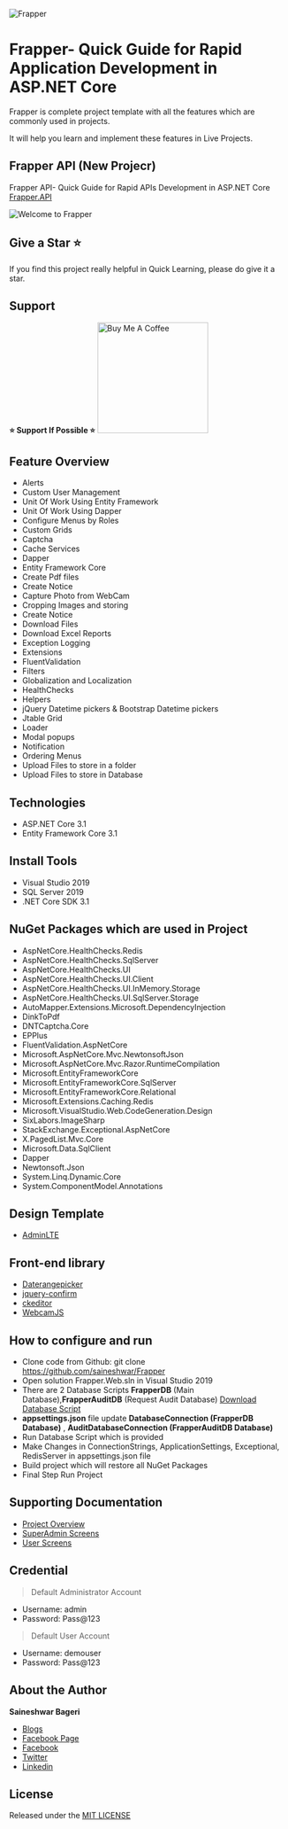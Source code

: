 ![Frapper](https://github.com/saineshwar/Frapper/blob/main/Frapper.png)

# Frapper- Quick Guide for Rapid Application Development in ASP.NET Core 

Frapper is complete project template with all the features which are commonly used in projects.

It will help you learn and implement these features in Live Projects.

## Frapper API (New Projecr)
Frapper API- Quick Guide for Rapid APIs Development in ASP.NET Core [Frapper.API](https://github.com/saineshwar/Frapper.API)  

![Welcome to Frapper](https://github.com/saineshwar/Frapper/blob/main/1frapper.png)

## Give a Star ⭐️
If you find this project really helpful in Quick Learning, please do give it a star. 

## Support
**⭐️ Support If Possible ⭐️** <a href="https://www.buymeacoffee.com/f8lkgf5" rel="nofollow"><img src="https://camo.githubusercontent.com/3ba8042b343d12b84b85d2e6563376af4150f9cd09e72428349c1656083c8b5a/68747470733a2f2f63646e2e6275796d6561636f666665652e636f6d2f627574746f6e732f64656661756c742d6f72616e67652e706e67" alt="Buy Me A Coffee" 
width="200" data-canonical-src="https://cdn.buymeacoffee.com/buttons/default-orange.png" style="max-width:100%;"></a> 


## Feature Overview 
* Alerts
* Custom User Management
* Unit Of Work Using Entity Framework
* Unit Of Work Using Dapper
* Configure Menus by Roles
* Custom Grids
* Captcha
* Cache Services
* Dapper
* Entity Framework Core
* Create Pdf files
* Create Notice
* Capture Photo from WebCam
* Cropping Images and storing
* Create Notice
* Download Files
* Download Excel Reports
* Exception Logging
* Extensions
* FluentValidation
* Filters
* Globalization and Localization
* HealthChecks
* Helpers
* jQuery Datetime pickers & Bootstrap Datetime pickers
* Jtable Grid
* Loader
* Modal popups
* Notification
* Ordering Menus
* Upload Files to store in a folder
* Upload Files to store in Database


## Technologies
* ASP.NET Core 3.1
* Entity Framework Core 3.1

## Install Tools
* Visual Studio 2019
* SQL Server 2019
* .NET Core SDK 3.1

## NuGet Packages which are used in Project
* AspNetCore.HealthChecks.Redis 
* AspNetCore.HealthChecks.SqlServer
* AspNetCore.HealthChecks.UI 
* AspNetCore.HealthChecks.UI.Client
* AspNetCore.HealthChecks.UI.InMemory.Storage 
* AspNetCore.HealthChecks.UI.SqlServer.Storage 
* AutoMapper.Extensions.Microsoft.DependencyInjection 
* DinkToPdf 
* DNTCaptcha.Core 
* EPPlus 
* FluentValidation.AspNetCore 
* Microsoft.AspNetCore.Mvc.NewtonsoftJson  
* Microsoft.AspNetCore.Mvc.Razor.RuntimeCompilation 
* Microsoft.EntityFrameworkCore 
* Microsoft.EntityFrameworkCore.SqlServer 
* Microsoft.EntityFrameworkCore.Relational
* Microsoft.Extensions.Caching.Redis 
* Microsoft.VisualStudio.Web.CodeGeneration.Design  
* SixLabors.ImageSharp
* StackExchange.Exceptional.AspNetCore 
* X.PagedList.Mvc.Core
* Microsoft.Data.SqlClient
* Dapper
* Newtonsoft.Json
* System.Linq.Dynamic.Core
* System.ComponentModel.Annotations

## Design Template
* [AdminLTE](https://github.com/ColorlibHQ/AdminLTE) 

## Front-end library
* [Daterangepicker](https://github.com/dangrossman/daterangepicker) 
* [jquery-confirm](https://craftpip.github.io/jquery-confirm/)
* [ckeditor](https://github.com/ckeditor/ckeditor4)
* [WebcamJS](https://github.com/jhuckaby/webcamjs)  

## How to configure and run
* Clone code from Github: git clone https://github.com/saineshwar/Frapper
* Open solution Frapper.Web.sln in Visual Studio 2019
* There are 2 Database Scripts **FrapperDB** (Main Database),**FrapperAuditDB** (Request Audit Database) [Download Database Script](https://github.com/saineshwar/Frapper/tree/main/Database_Script)
* **appsettings.json** file update **DatabaseConnection (FrapperDB Database)** , **AuditDatabaseConnection (FrapperAuditDB Database)**
* Run Database Script which is provided
* Make Changes in ConnectionStrings, ApplicationSettings, Exceptional, RedisServer in appsettings.json file
* Build project which will restore all NuGet Packages
* Final Step Run Project

## Supporting Documentation

* [Project Overview](https://tutexchange.com/frapper-quick-guide-for-rapid-application-development-in-asp-net-core/) 
* [SuperAdmin Screens](https://tutexchange.com/frapper-quick-guide-on-superadmin-module/) 
* [User Screens](https://tutexchange.com/frapper-quick-guide-on-user-module/) 

## Credential

> Default Administrator Account
* Username: admin
* Password: Pass@123

> Default User Account
* Username: demouser
* Password: Pass@123



## About the Author
**Saineshwar Bageri**
* [Blogs](https://tutexchange.com/)  
* [Facebook Page](https://www.facebook.com/CodewithSai)  
* [Facebook](https://www.facebook.com/saineshwar.bageri)  
* [Twitter](https://twitter.com/saihacksoft)  
* [Linkedin](https://www.linkedin.com/in/saineshwar-bageri-mvp-35200440)  

## License
Released under the [MIT LICENSE](https://github.com/saineshwar/Frapper/blob/add-license-1/LICENSE)



